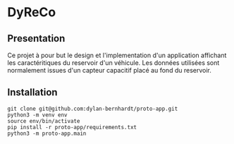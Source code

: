 # DyReCo

## Presentation

Ce projet à pour but le design et l'implementation d'un application affichant les caractéritiques du reservoir d'un véhicule. Les données utilisées sont normalement issues d'un capteur capacitif placé au fond du reservoir. 

## Installation 
```
git clone git@github.com:dylan-bernhardt/proto-app.git
python3 -m venv env
source env/bin/activate
pip install -r proto-app/requirements.txt
python3 -m proto-app.main
```
